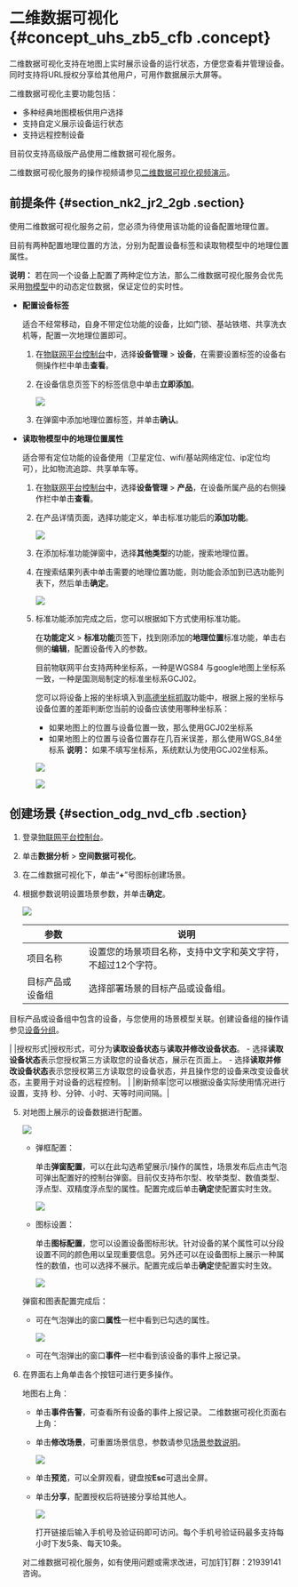 # 二维数据可视化 {#concept_uhs_zb5_cfb .concept}

二维数据可视化支持在地图上实时展示设备的运行状态，方便您查看并管理设备。同时支持将URL授权分享给其他用户，可用作数据展示大屏等。

二维数据可视化主要功能包括：

-   多种经典地图模板供用户选择
-   支持自定义展示设备运行状态
-   支持远程控制设备

目前仅支持高级版产品使用二维数据可视化服务。

二维数据可视化服务的操作视频请参见[二维数据可视化视频演示](cn.zh-CN/数据分析/视频演示/二维数据可视化.md#)。

## 前提条件 {#section_nk2_jr2_2gb .section}

使用二维数据可视化服务之前，您必须为待使用该功能的设备配置地理位置。

目前有两种配置地理位置的方法，分别为配置设备标签和读取物模型中的地理位置属性。

**说明：** 若在同一个设备上配置了两种定位方法，那么二维数据可视化服务会优先采用[物模型](../../../../../cn.zh-CN/用户指南/产品与设备/物模型/概述.md#)中的动态定位数据，保证定位的实时性。

-   **配置设备标签**

    适合不经常移动，自身不带定位功能的设备，比如门锁、基站铁塔、共享洗衣机等，配置一次地理位置即可。

    1.  在[物联网平台控制台](https://iot.console.aliyun.com/)中，选择**设备管理** \> **设备**，在需要设置标签的设备右侧操作栏中单击**查看**。
    2.  在设备信息页签下的标签信息中单击**立即添加**。

        ![](http://static-aliyun-doc.oss-cn-hangzhou.aliyuncs.com/assets/img/21315/154882806334584_zh-CN.png)

    3.  在弹窗中添加地理位置标签，并单击**确认**。
-   **读取物模型中的地理位置属性**

    适合带有定位功能的设备使用（卫星定位、wifi/基站网络定位、ip定位均可），比如物流追踪、共享单车等。

    1.  在[物联网平台控制台](https://iot.console.aliyun.com/)中，选择**设备管理** \> **产品**，在设备所属产品的右侧操作栏中单击**查看**。
    2.  在产品详情页面，选择功能定义，单击标准功能后的**添加功能**。

        ![](http://static-aliyun-doc.oss-cn-hangzhou.aliyuncs.com/assets/img/21315/154882806334594_zh-CN.png)

    3.  在添加标准功能弹窗中，选择**其他类型**的功能，搜索地理位置。
    4.  在搜索结果列表中单击需要的地理位置功能，则功能会添加到已选功能列表下，然后单击**确定**。

        ![](http://static-aliyun-doc.oss-cn-hangzhou.aliyuncs.com/assets/img/21315/154882806334598_zh-CN.png)

    5.  标准功能添加完成之后，您可以根据如下方式使用标准功能。

        在**功能定义** \> **标准功能**页签下，找到刚添加的**地理位置**标准功能，单击右侧的**编辑**，配置设备传入的参数。

        目前物联网平台支持两种坐标系，一种是WGS84 与google地图上坐标系一致，一种是国测局制定的标准坐标系GCJ02。

        您可以将设备上报的坐标填入到[高德坐标抓取](https://lbs.amap.com/console/show/picker)功能中，根据上报的坐标与设备位置的差距判断您当前的设备应该使用哪种坐标系：

        -   如果地图上的位置与设备位置一致，那么使用GCJ02坐标系
        -   如果地图上的位置与设备位置存在几百米误差，那么使用WGS\_84坐标系
        **说明：** 如果不填写坐标系，系统默认为使用GCJ02坐标系。

        ![](http://static-aliyun-doc.oss-cn-hangzhou.aliyuncs.com/assets/img/21315/154882806338266_zh-CN.png)

        ![](http://static-aliyun-doc.oss-cn-hangzhou.aliyuncs.com/assets/img/21315/154882806338265_zh-CN.png)


## 创建场景 {#section_odg_nvd_cfb .section}

1.  登录[物联网平台控制台](https://iot.console.aliyun.com/)。
2.  单击**数据分析** \> **空间数据可视化**。
3.  在二维数据可视化下，单击“**+**”号图标创建场景。
4.  根据参数说明设置场景参数，并单击**确定**。

    ![](http://static-aliyun-doc.oss-cn-hangzhou.aliyuncs.com/assets/img/21315/154882806412241_zh-CN.png)

    |参数|说明|
    |--|--|
    |项目名称|设置您的场景项目名称，支持中文字和英文字符，不超过12个字符。|
    |目标产品或设备组| 选择部署场景的目标产品或设备组。

 目标产品或设备组中包含的设备，与您使用的场景模型关联。创建设备组的操作请参见[设备分组](../../../../../cn.zh-CN/用户指南/产品与设备/设备分组.md#)。

 |
    |授权形式|授权形式，可分为**读取设备状态**与**读取并修改设备状态**。    -   选择**读取设备状态**表示您授权第三方读取您的设备状态，展示在页面上。
    -   选择**读取并修改设备状态**表示您授权第三方读取您的设备状态，并且操作您的设备来改变设备状态，主要用于对设备的远程控制。
|
    |刷新频率|您可以根据设备实际使用情况进行设置，支持 秒、分钟、小时、天等时间间隔。|

5.  对地图上展示的设备数据进行配置。

    ![](http://static-aliyun-doc.oss-cn-hangzhou.aliyuncs.com/assets/img/21315/154882806412242_zh-CN.png)

    -   弹框配置：

        单击**弹窗配置**，可以在此勾选希望展示/操作的属性，场景发布后点击气泡可弹出配置好的控制台弹窗。目前仅支持布尔型、枚举类型、数值类型、浮点型、双精度浮点型的属性。配置完成后单击**确定**使配置实时生效。

        ![](http://static-aliyun-doc.oss-cn-hangzhou.aliyuncs.com/assets/img/21315/154882806412243_zh-CN.png)

    -   图标设置：

        单击**图标配置**，您可以设置设备图标形状。针对设备的某个属性可以分段设置不同的颜色用以呈现重要信息。另外还可以在设备图标上展示一种属性的数值，也可以选择不展示。配置完成后单击**确定**使配置实时生效。

        ![](http://static-aliyun-doc.oss-cn-hangzhou.aliyuncs.com/assets/img/21315/154882806412244_zh-CN.png)

    弹窗和图表配置完成后：

    -   可在气泡弹出的窗口**属性**一栏中看到已勾选的属性。

        ![](http://static-aliyun-doc.oss-cn-hangzhou.aliyuncs.com/assets/img/21315/154882806438060_zh-CN.png)

    -   可在气泡弹出的窗口**事件**一栏中看到该设备的事件上报记录。
6.  在界面右上角单击各个按钮可进行更多操作。

    地图右上角：

    -   单击**事件告警**，可查看所有设备的事件上报记录。
    二维数据可视化页面右上角：

    -   单击**修改场景**，可重置场景信息，参数请参见[场景参数说明](#)。

        ![](http://static-aliyun-doc.oss-cn-hangzhou.aliyuncs.com/assets/img/21315/154882806412246_zh-CN.png)

    -   单击**预览**，可以全屏观看，键盘按**Esc**可退出全屏。
    -   单击**分享**，配置授权后将链接分享给其他人。

        ![](http://static-aliyun-doc.oss-cn-hangzhou.aliyuncs.com/assets/img/21315/154882806412245_zh-CN.png)

        打开链接后输入手机号及验证码即可访问。每个手机号验证码最多支持每小时下发5条、每天10条。

    对二维数据可视化服务，如有使用问题或需求改进，可加钉钉群：21939141咨询。


